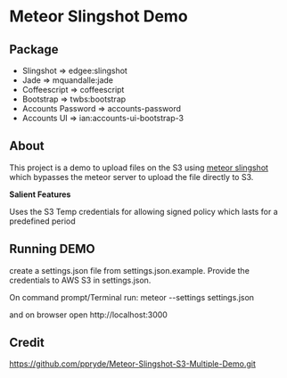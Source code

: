 # Meteor Slingshot Demo

## Package
* Slingshot  => edgee:slingshot
* Jade  =>  mquandalle:jade
* Coffeescript  => coffeescript
* Bootstrap => twbs:bootstrap
* Accounts Password  => accounts-password
* Accounts UI => ian:accounts-ui-bootstrap-3 

## About
This project is a demo to upload files on the S3 using [meteor slingshot](https://github.com/CulturalMe/meteor-slingshot) which bypasses the meteor server to upload the 
  file directly to S3. 
  
  **Salient Features**
   
  Uses the S3 Temp credentials for allowing signed policy which lasts for a predefined period

## Running DEMO
create a settings.json file from settings.json.example. 
Provide the credentials to AWS S3 in settings.json. 

On command prompt/Terminal run:
meteor --settings settings.json

and on browser open http://localhost:3000

## Credit
https://github.com/ppryde/Meteor-Slingshot-S3-Multiple-Demo.git
 
 
   